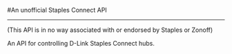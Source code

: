 #An unofficial Staples Connect API
***
(This API is in no way associated with or endorsed by Staples or Zonoff)

An API for controlling D-Link Staples Connect hubs.

